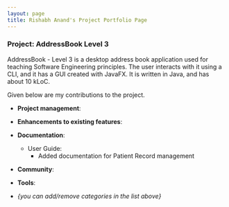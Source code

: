 ```yaml
---
layout: page
title: Rishabh Anand's Project Portfolio Page
---
```


### Project: AddressBook Level 3

AddressBook - Level 3 is a desktop address book application used for teaching Software Engineering principles. The user interacts with it using a CLI, and it has a GUI created with JavaFX. It is written in Java, and has about 10 kLoC.

Given below are my contributions to the project.

* **Project management**:

* **Enhancements to existing features**:
 
* **Documentation**:
    * User Guide:
        * Added documentation for Patient Record management

* **Community**:

* **Tools**:

* _{you can add/remove categories in the list above}_
